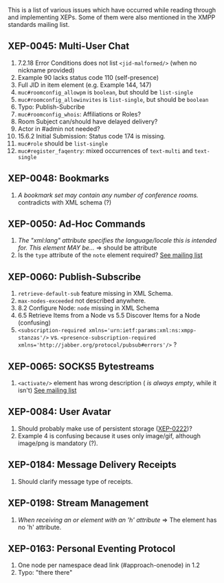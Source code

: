 This is a list of various issues which have occurred while reading through and implementing XEPs. Some of them were also mentioned in the XMPP standards mailing list.

## XEP-0045: Multi-User Chat

1. 7.2.18 Error Conditions does not list `<jid-malformed/>` (when no nickname provided)
2. Example 90 lacks status code 110 (self-presence)
3. Full JID in item element (e.g. Example 144, 147)
4. `muc#roomconfig_allowpm` is `boolean`, but should be `list-single`
5. `muc#roomconfig_allowinvites` is `list-single`, but should be `boolean`
6. Typo: Publish-Subcribe
7. `muc#roomconfig_whois`: Affiliations or Roles?
8. Room Subject can/should have delayed delivery?
9. Actor in #admin not needed?
10. 15.6.2 Initial Submission: Status code 174 is missing.
11. `muc#role` should be `list-single`
12. `muc#register_faqentry`: mixed occurrences of `text-multi` and `text-single`

## XEP-0048: Bookmarks

1. *A bookmark set may contain any number of conference rooms.* contradicts with XML schema (?)

## XEP-0050: Ad-Hoc Commands

1. *The "xml:lang" attribute specifies the language/locale this <command/> is intended for. This element MAY be...*
 => should be attribute
2. Is the `type` attribute of the `note` element required? [See mailing list](http://mail.jabber.org/pipermail/standards/2014-October/029266.html)

## XEP-0060: Publish-Subscribe

1. `retrieve-default-sub` feature missing in XML Schema.
2. `max-nodes-exceeded` not described anywhere.
3. 8.2 Configure Node: `node` missing in XML Schema
4. 6.5 Retrieve Items from a Node vs 5.5 Discover Items for a Node (confusing)
5. `<subscription-required xmlns='urn:ietf:params:xml:ns:xmpp-stanzas'/>` vs.
   `<presence-subscription-required xmlns='http://jabber.org/protocol/pubsub#errors'/>` ?

## XEP-0065: SOCKS5 Bytestreams

1. `<activate/>` element has wrong description ( *is always empty*, while it isn't) [See mailing list](http://mail.jabber.org/pipermail/standards/2015-March/029663.html)

## XEP-0084: User Avatar

1. Should probably make use of persistent storage ([XEP-0222](http://www.xmpp.org/extensions/xep-0222.html))?
2. Example 4 is confusing because it uses only image/gif, although image/png is mandatory (?).

## XEP-0184: Message Delivery Receipts

1. Should clarify message type of receipts.

## XEP-0198: Stream Management

1. *When receiving an <r/> or <a/> element with an 'h' attribute* => The <r/> element has no 'h' attribute.

## XEP-0163: Personal Eventing Protocol

1. One node per namespace dead link (#approach-onenode) in 1.2
2. Typo: "there there"